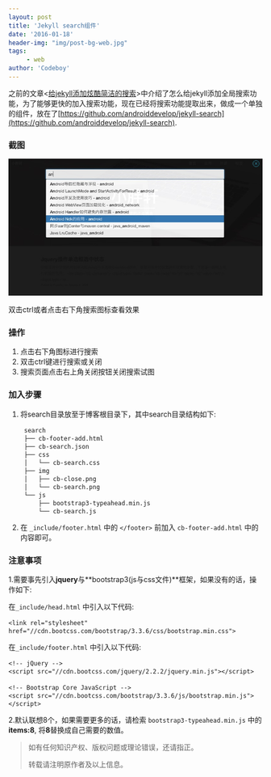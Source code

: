 ```yaml
---
layout: post
title: 'Jekyll search组件'
date: '2016-01-18'
header-img: "img/post-bg-web.jpg"
tags:
     - web
author: 'Codeboy'
---
```


之前的文章<[给jekyll添加炫酷简洁的搜索](https://codeboy.me/2015/07/11/jekyll-search/)>中介绍了怎么给jekyll添加全局搜索功能，为了能够更快的加入搜索功能，现在已经将搜索功能提取出来，做成一个单独的组件，放在了[https://github.com/androiddevelop/jekyll-search](https://github.com/androiddevelop/jekyll-search).

### 截图

![jekyll-search.jpg](/img/jekyll-search.jpg)

双击ctrl或者点击右下角搜索图标查看效果

### 操作

1. 点击右下角图标进行搜索
2. 双击ctrl键进行搜索或关闭
3. 搜索页面点击右上角关闭按钮关闭搜索试图


### 加入步骤

1. 将search目录放至于博客根目录下，其中search目录结构如下:

		search
		├── cb-footer-add.html
		├── cb-search.json
		├── css
		│   └── cb-search.css
		├── img
		│   ├── cb-close.png
		│   └── cb-search.png
		└── js
		    ├── bootstrap3-typeahead.min.js
		    └── cb-search.js


2. 在 `_include/footer.html` 中的 `</footer>` 前加入 `cb-footer-add.html` 中的内容即可。 


### 注意事项

1.需要事先引入**jquery**与**bootstrap3(js与css文件)**框架，如果没有的话，操作如下:

在`_include/head.html` 中引入以下代码:

```
<link rel="stylesheet" href="//cdn.bootcss.com/bootstrap/3.3.6/css/bootstrap.min.css">
```
在`_include/footer.html` 中引入以下代码:

```
<!-- jQuery -->
<script src="//cdn.bootcss.com/jquery/2.2.2/jquery.min.js"></script>

<!-- Bootstrap Core JavaScript -->
<script src="//cdn.bootcss.com/bootstrap/3.3.6/js/bootstrap.min.js"></script>
```

2.默认联想8个，如果需要更多的话，请检索 `bootstrap3-typeahead.min.js` 中的**items:8**, 将**8**替换成自己需要的数值。


> 如有任何知识产权、版权问题或理论错误，还请指正。
>
> 转载请注明原作者及以上信息。
